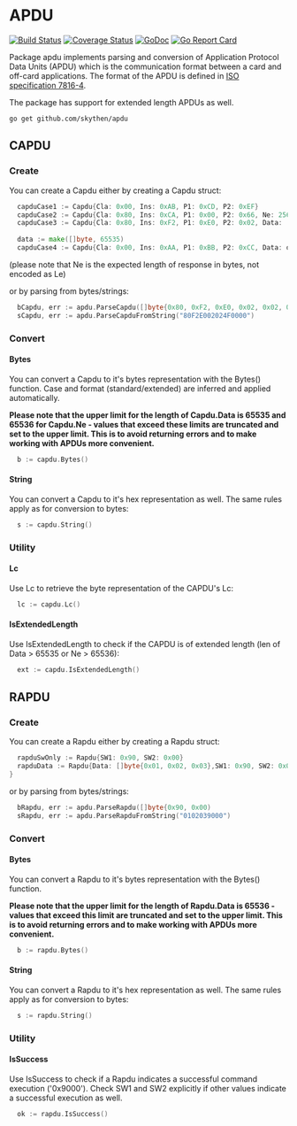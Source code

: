 # APDU

[![Build Status](https://travis-ci.org/skythen/apdu.svg?branch=master)](https://travis-ci.org/skythen/apdu)
[![Coverage Status](https://coveralls.io/repos/github/skythen/apdu/badge.svg?branch=master)](https://coveralls.io/github/skythen/apdu?branch=master)
[![GoDoc](https://godoc.org/github.com/skythen/apdu?status.svg)](http://godoc.org/github.com/skythen/apdu)
[![Go Report Card](https://goreportcard.com/badge/github.com/skythen/apdu)](https://goreportcard.com/report/github.com/skythen/apdu)

Package apdu implements parsing and conversion of Application Protocol Data Units (APDU) which is the communication
format between a card and off-card applications. The format of the APDU is defined
in [ISO specification 7816-4](https://www.iso.org/obp/ui/#iso:std:iso-iec:7816:-4:en).

The package has support for extended length APDUs as well.

`go get github.com/skythen/apdu`

## CAPDU

### Create

You can create a Capdu either by creating a Capdu struct:

```go
  capduCase1 := Capdu{Cla: 0x00, Ins: 0xAB, P1: 0xCD, P2: 0xEF}
  capduCase2 := Capdu{Cla: 0x80, Ins: 0xCA, P1: 0x00, P2: 0x66, Ne: 256}
  capduCase3 := Capdu{Cla: 0x80, Ins: 0xF2, P1: 0xE0, P2: 0x02, Data: []byte{0x4F, 0x00}, Ne: 256}
 
  data := make([]byte, 65535)
  capduCase4 := Capdu{Cla: 0x00, Ins: 0xAA, P1: 0xBB, P2: 0xCC, Data: data, Ne: 65536}
```

(please note that Ne is the expected length of response in bytes, not encoded as Le)

or by parsing from bytes/strings:

```go
  bCapdu, err := apdu.ParseCapdu([]byte{0x80, 0xF2, 0xE0, 0x02, 0x02, 0x4F, 0x00, 0x00)
  sCapdu, err := apdu.ParseCapduFromString("80F2E002024F0000")
```

### Convert

#### Bytes

You can convert a Capdu to it's bytes representation with the Bytes() function. Case and format (standard/extended) are
inferred and applied automatically.

**Please note that the upper limit for the length of Capdu.Data is 65535 and 65536 for Capdu.Ne - values that exceed
these limits are truncated and set to the upper limit. This is to avoid returning errors and to make working with APDUs
more convenient.**

```go
  b := capdu.Bytes()
```

#### String

You can convert a Capdu to it's hex representation as well. The same rules apply as for conversion to bytes:

```go
  s := capdu.String()
```

### Utility

#### Lc

Use Lc to retrieve the byte representation of the CAPDU's Lc:

```go
  lc := capdu.Lc()
```

#### IsExtendedLength

Use IsExtendedLength to check if the CAPDU is of extended length (len of Data > 65535 or Ne > 65536):

```go
  ext := capdu.IsExtendedLength()
```

## RAPDU

### Create

You can create a Rapdu either by creating a Rapdu struct:

```go
  rapduSwOnly := Rapdu{SW1: 0x90, SW2: 0x00}
  rapduData := Rapdu{Data: []byte{0x01, 0x02, 0x03},SW1: 0x90, SW2: 0x00}
}
```

or by parsing from bytes/strings:

```go
  bRapdu, err := apdu.ParseRapdu([]byte{0x90, 0x00)
  sRapdu, err := apdu.ParseRapduFromString("0102039000")
```

### Convert

#### Bytes

You can convert a Rapdu to it's bytes representation with the Bytes() function.

**Please note that the upper limit for the length of Rapdu.Data is 65536 - values that exceed this limit are truncated
and set to the upper limit. This is to avoid returning errors and to make working with APDUs more convenient.**

```go
  b := rapdu.Bytes()
```

#### String

You can convert a Rapdu to it's hex representation as well. The same rules apply as for conversion to bytes:

```go
  s := rapdu.String()
```

### Utility

#### IsSuccess

Use IsSuccess to check if a Rapdu indicates a successful command execution ('0x9000'). Check SW1 and SW2 explicitly if
other values indicate a successful execution as well.

```go
  ok := rapdu.IsSuccess()
```
